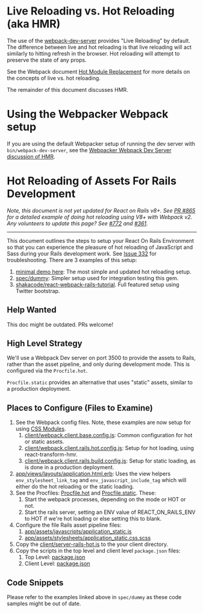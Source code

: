 # Live Reloading vs. Hot Reloading (aka HMR)

The use of the [webpack-dev-server](https://webpack.js.org/configuration/dev-server/) provides "Live Reloading" by default. The difference between live and hot reloading is that live reloading will act similarly to hitting refresh in the browser. Hot reloading will attempt to preserve the state of any props.

See the Webpack document [Hot Module Replacement](https://webpack.js.org/concepts/hot-module-replacement/) for more details on the concepts of live vs. hot reloading.

The remainder of this document discusses HMR.

# Using the Webpacker Webpack setup

If you are using the default Webpacker setup of running the dev server with `bin/webpack-dev-server`, see the [Webpacker Webpack Dev Server discussion of HMR](https://github.com/rails/webpacker/blob/master/docs/webpack-dev-server.md#hot-module-replacement).


# Hot Reloading of Assets For Rails Development

_Note, this document is not yet updated for React on Rails v8+. See [PR #865](https://github.com/shakacode/react_on_rails/pull/865) for a detailed example of doing hot reloading using V8+ with Webpack v2. Any volunteers to update this page? See [#772](https://github.com/shakacode/react_on_rails/issues/772) and [#361](https://github.com/shakacode/react-webpack-rails-tutorial/issues/361)._

------

This document outlines the steps to setup your React On Rails Environment so that you can experience the pleasure of hot reloading of JavaScript and Sass during your Rails development work. See [Issue 332](https://github.com/shakacode/react_on_rails/issues/332) for troubleshooting. There are 3 examples of this setup:

1. [minimal demo here](https://github.com/retroalgic/react-on-rails-hot-minimal): The most simple and updated hot reloading setup.
1. [spec/dummy](https://github.com/shakacode/react_on_rails/tree/master/spec/dummy): Simpler setup used for integration testing this gem.
1. [shakacode/react-webpack-rails-tutorial](https://github.com/shakacode/react-webpack-rails-tutorial/). Full featured setup using Twitter bootstrap.

## Help Wanted

This doc might be outdated. PRs welcome!

## High Level Strategy

We'll use a Webpack Dev server on port 3500 to provide the assets to Rails, rather than the asset pipeline, and only during development mode. This is configured via the `Procfile.hot`. 

`Procfile.static` provides an alternative that uses "static" assets, similar to a production deployment.

## Places to Configure (Files to Examine)

1. See the Webpack config files. Note, these examples are now setup for using [CSS Modules](https://github.com/css-modules/css-modules).
   1. [client/webpack.client.base.config.js](https://github.com/shakacode/react_on_rails/tree/master/spec/dummy/client/webpack.client.base.config.js): Common configuration for hot or static assets.
   1. [client/webpack.client.rails.hot.config.js](https://github.com/shakacode/react_on_rails/tree/master/spec/dummy/client/webpack.client.rails.hot.config.js): Setup for hot loading, using react-transform-hmr.
   1. [client/webpack.client.rails.build.config.js](https://github.com/shakacode/react_on_rails/tree/master/spec/dummy/client/webpack.client.rails.build.config.js): Setup for static loading, as is done in a production deployment.
1. [app/views/layouts/application.html.erb](https://github.com/shakacode/react_on_rails/tree/master/spec/dummy/app/views/layouts/application.html.erb): Uses the view helpers `env_stylesheet_link_tag` and `env_javascript_include_tag` which will either do the hot reloading or the static loading.
1. See the Procfiles: [Procfile.hot](https://github.com/shakacode/react_on_rails/tree/master/spec/dummy/Procfile.hot) and [Procfile.static](https://github.com/shakacode/react_on_rails/tree/master/spec/dummy/Procfile.static). These:
   1. Start the webpack processes, depending on the mode or HOT or not.
   2. Start the rails server, setting an ENV value of REACT_ON_RAILS_ENV to HOT if we're hot loading or else setting this to blank.
1. Configure the file Rails asset pipeline files:
   1. [app/assets/javascripts/application_static.js](https://github.com/shakacode/react_on_rails/tree/master/spec/dummy/app/assets/javascripts/application_static.js) 
   1. [app/assets/stylesheets/application_static.css.scss](https://github.com/shakacode/react_on_rails/tree/master/spec/dummy/app/assets/stylesheets/application_static.css.scss)
1. Copy the [client/server-rails-hot.js](https://github.com/shakacode/react_on_rails/tree/master/spec/dummy/client/server-rails-hot.js) to the your client directory.
1. Copy the scripts in the top level and client level `package.json` files:
   1. Top Level: [package.json](https://github.com/shakacode/react_on_rails/tree/master/spec/dummy/package.json)
   1. Client Level: [package.json](https://github.com/shakacode/react_on_rails/tree/master/spec/dummy/client/package.json)


## Code Snippets
Please refer to the examples linked above in `spec/dummy` as these code samples might be out of date.

